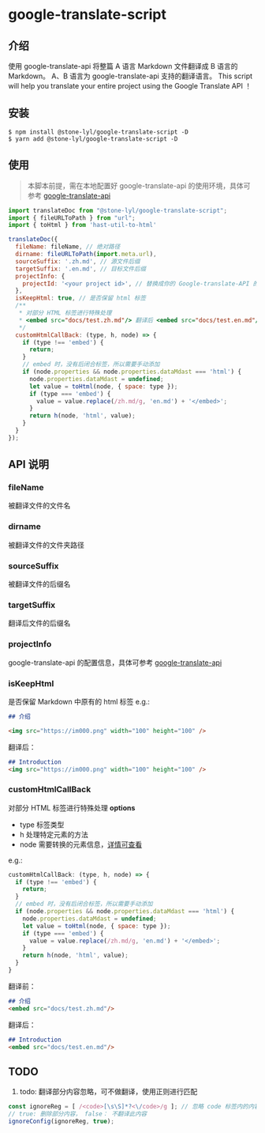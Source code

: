 # google-translate-script

## 介绍

使用 google-translate-api 将整篇 A 语言 Markdown 文件翻译成 B 语言的 Markdown。 A、B 语言为 google-translate-api 支持的翻译语言。
This script will help you translate your entire project using the Google Translate API ！

## 安装

```shell
$ npm install @stone-lyl/google-translate-script -D
$ yarn add @stone-lyl/google-translate-script -D
```

## 使用

> 本脚本前提，需在本地配置好 google-translate-api
> 的使用环境，具体可参考 [google-translate-api](https://cloud.google.com/docs/authentication/application-default-credentials)

```js
import translateDoc from "@stone-lyl/google-translate-script";
import { fileURLToPath } from "url";
import { toHtml } from 'hast-util-to-html'

translateDoc({
  fileName: fileName, // 绝对路径
  dirname: fileURLToPath(import.meta.url),
  sourceSuffix: '.zh.md', // 源文件后缀
  targetSuffix: '.en.md', // 目标文件后缀
  projectInfo: {
    projectId: '<your project id>', // 替换成你的 Google-translate-API 的 projectId，也可将 projectId 存入本地环境变量中，脚本会去读取。
  },
  isKeepHtml: true, // 是否保留 html 标签
  /**
   * 对部分 HTML 标签进行特殊处理
   * <embed src="docs/test.zh.md"/> 翻译后 <embed src="docs/test.en.md"/>
   */
  customHtmlCallBack: (type, h, node) => {
    if (type !== 'embed') {
      return;
    }
    // embed 时，没有后闭合标签，所以需要手动添加
    if (node.properties && node.properties.dataMdast === 'html') {
      node.properties.dataMdast = undefined;
      let value = toHtml(node, { space: type });
      if (type === 'embed') {
        value = value.replace(/zh.md/g, 'en.md') + '</embed>';
      }
      return h(node, 'html', value);
    }
  }
});
```

## API 说明

### fileName
被翻译文件的文件名

### dirname
被翻译文件的文件夹路径

### sourceSuffix
被翻译文件的后缀名

### targetSuffix
翻译后文件的后缀名

### projectInfo
google-translate-api 的配置信息，具体可参考 [google-translate-api](https://cloud.google.com/docs/authentication/application-default-credentials)

### isKeepHtml
是否保留 Markdown 中原有的 html 标签
e.g.:
```md
## 介绍

<img src="https://im000.png" width="100" height="100" />
```
翻译后：
```md
## Introduction
<img src="https://im000.png" width="100" height="100" />
```

### customHtmlCallBack
对部分 HTML 标签进行特殊处理
**options**
- type 标签类型
- h 处理特定元素的方法
- node 需要转换的元素信息，[详情可查看](https://github.com/syntax-tree/hast#element)

e.g.:
```js
customHtmlCallBack: (type, h, node) => {
  if (type !== 'embed') {
    return;
  }
  // embed 时，没有后闭合标签，所以需要手动添加
  if (node.properties && node.properties.dataMdast === 'html') {
    node.properties.dataMdast = undefined;
    let value = toHtml(node, { space: type });
    if (type === 'embed') {
      value = value.replace(/zh.md/g, 'en.md') + '</embed>';
    }
    return h(node, 'html', value);
  }
}
```
翻译前：
```md
## 介绍
<embed src="docs/test.zh.md"/>
```
翻译后：
```md
## Introduction
<embed src="docs/test.en.md"/>
```

## TODO
1. todo: 翻译部分内容忽略，可不做翻译，使用正则进行匹配

```js
const ignoreReg = [ /<code>[\s\S]*?<\/code>/g ]; // 忽略 code 标签内的内容
// true: 删除部分内容， false： 不翻译此内容
ignoreConfig(ignoreReg, true);
```
